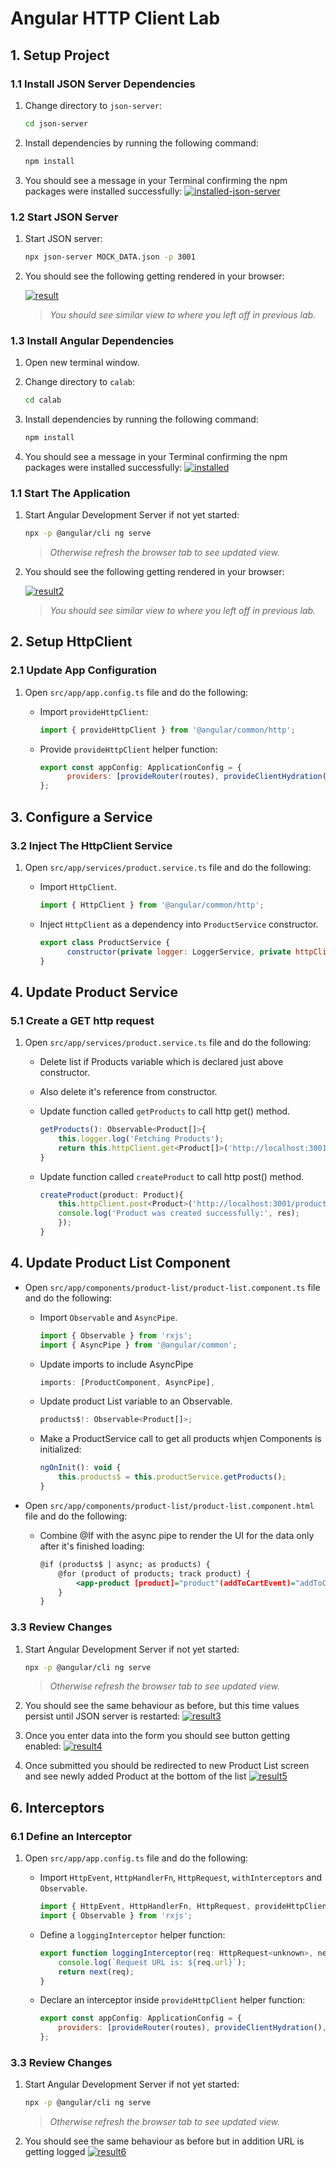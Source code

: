 # Angular HTTP Client Lab

## 1. Setup Project

### 1.1 Install JSON Server Dependencies

1. Change directory to `json-server`:

    ```.sh
    cd json-server
    ```
2. Install dependencies by running the following command:

    ```.sh
    npm install
    ```
3. You should see a message in your Terminal confirming the npm packages were installed successfully:
    [![installed-json-server](res/installed-json-server.png)]() 

### 1.2 Start JSON Server
1. Start JSON server:

    ```.bash
    npx json-server MOCK_DATA.json -p 3001
    ```

2. You should see the following getting rendered in your browser:

    [![result](res/result1.png)]() 

    > _You should see similar view to where you left off in previous lab._

### 1.3 Install Angular Dependencies

1. Open new terminal window.
2. Change directory to `calab`:

    ```.bash
    cd calab
    ```
3. Install dependencies by running the following command:

    ```.bash
    npm install
    ```
4. You should see a message in your Terminal confirming the npm packages were installed successfully:
    [![installed](res/installed.png)]() 

### 1.1 Start The Application

1. Start Angular Development Server if not yet started:

    ```.bash
    npx -p @angular/cli ng serve
    ```
    > _Otherwise refresh the browser tab to see updated view._

2. You should see the following getting rendered in your browser:

    [![result2](res/result2.png)]() 

    > _You should see similar view to where you left off in previous lab._


## 2. Setup HttpClient

### 2.1 Update App Configuration

1. Open `src/app/app.config.ts` file and do the following:
    - Import `provideHttpClient`:
        ```.js
        import { provideHttpClient } from '@angular/common/http';
        ```
    - Provide `provideHttpClient` helper function:

        ```.js
        export const appConfig: ApplicationConfig = {
              providers: [provideRouter(routes), provideClientHydration(), {provide: LoggerService, useClass: TimedLoggerService}, provideHttpClient() ]
        };
        ```

## 3. Configure a Service

### 3.2 Inject The HttpClient Service 

1. Open `src/app/services/product.service.ts` file and do the following:
    - Import `HttpClient`.

        ```.js
        import { HttpClient } from '@angular/common/http';

        ```

    - Inject `HttpClient` as a dependency into `ProductService` constructor.

        ```.js
        export class ProductService {
              constructor(private logger: LoggerService, private httpClient: HttpClient) { ... }
        }        
        ```

## 4. Update Product Service

### 5.1 Create a GET http request

1. Open `src/app/services/product.service.ts` file and do the following:
    - Delete list if Products variable which is declared just above constructor. 
    - Also delete it's reference from constructor. 
    
    - Update function called `getProducts` to call http get() method.

        ```.js 
        getProducts(): Observable<Product[]>{
            this.logger.log('Fetching Products');
            return this.httpClient.get<Product[]>('http://localhost:3001/products');
        }
        ```
    - Update function called `createProduct` to call http post() method.

        ```.js 
        createProduct(product: Product){
            this.httpClient.post<Product>('http://localhost:3001/products', product).subscribe(res => {​
            console.log('Product was created successfully:', res);​
            });
        }
        ```

## 4. Update Product List Component

- Open `src/app/components/product-list/product-list.component.ts` file and do the following:

    - Import `Observable` and `AsyncPipe`.

        ```.js
        import { Observable } from 'rxjs';
        import { AsyncPipe } from '@angular/common';​
        ```
    - Update imports to include AsyncPipe

        ```.js
        imports: [ProductComponent, AsyncPipe],​
        ```

    - Update product List variable to an Observable.

        ```.js
        products$!: Observable<Product[]>;
        ```
    - Make a ProductService call to get all products whjen Components is initialized:

        ```.js
        ngOnInit(): void {
            this.products$ = this.productService.getProducts();
        }
        ```

- Open `src/app/components/product-list/product-list.component.html` file and do the following:
    - Combine @If with the async pipe to render the UI for the data only after it's finished loading:
        ```.html
        @if (products$ | async; as products) {
            @for (product of products; track product) {
                <app-product [product]="product"(addToCartEvent)="addToCart($event)"></app-product>
            }
        }
        ```

### 3.3 Review Changes

1. Start Angular Development Server if not yet started:

    ```.bash
    npx -p @angular/cli ng serve 
    ```
    > _Otherwise refresh the browser tab to see updated view._

2. You should see the same behaviour as before, but this time values persist until JSON server is restarted:
    [![result3](res/result3.png)]() 

3. Once you enter data into the form you should see button getting enabled:
    [![result4](res/result4.png)]() 

3. Once submitted you should be redirected to new Product List screen and see newly added Product at the bottom of the list
    [![result5](res/result5.png)]() 


## 6. Interceptors

### 6.1 Define an Interceptor
1. Open `src/app/app.config.ts` file and do the following:

    - Import `HttpEvent`, `HttpHandlerFn`, `HttpRequest`, `withInterceptors` and `Observable`.

        ```.js
        import { HttpEvent, HttpHandlerFn, HttpRequest, provideHttpClient, withInterceptors } from '@angular/common/http';
        import { Observable } from 'rxjs';
        ```

    -  Define a `loggingInterceptor` helper function:

        ```.js
        export function loggingInterceptor(req: HttpRequest<unknown>, next: HttpHandlerFn): Observable<HttpEvent<unknown>> {
            console.log(`Request URL is: ${req.url}`);
            return next(req);
        }
        ```
    - Declare an interceptor inside `provideHttpClient` helper function:

        ```.js
        export const appConfig: ApplicationConfig = {
            providers: [provideRouter(routes), provideClientHydration(), provideHttpClient(withInterceptors([loggingInterceptor])), {provide: LoggerService, useClass: TimedLoggerService}]
        };

### 3.3 Review Changes

1. Start Angular Development Server if not yet started:

    ```.bash
    npx -p @angular/cli ng serve 
    ```
    > _Otherwise refresh the browser tab to see updated view._

2. You should see the same behaviour as before but in addition URL is getting logged
    [![result6](res/result6.png)]() 